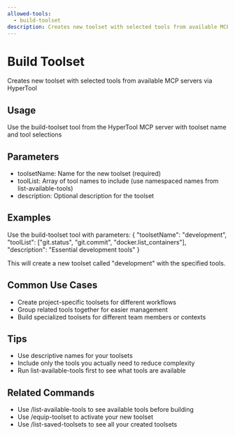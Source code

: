 ```yaml
---
allowed-tools:
  - build-toolset
description: Creates new toolset with selected tools from available MCP servers via HyperTool
---
```


# Build Toolset

Creates new toolset with selected tools from available MCP servers via HyperTool

## Usage
Use the build-toolset tool from the HyperTool MCP server with toolset name and tool selections

## Parameters
- toolsetName: Name for the new toolset (required)
- toolList: Array of tool names to include (use namespaced names from list-available-tools)
- description: Optional description for the toolset

## Examples
Use the build-toolset tool with parameters:
{
  "toolsetName": "development",
  "toolList": ["git.status", "git.commit", "docker.list_containers"],
  "description": "Essential development tools"
}

This will create a new toolset called "development" with the specified tools.

## Common Use Cases
- Create project-specific toolsets for different workflows
- Group related tools together for easier management
- Build specialized toolsets for different team members or contexts

## Tips
- Use descriptive names for your toolsets
- Include only the tools you actually need to reduce complexity
- Run list-available-tools first to see what tools are available

## Related Commands
- Use /list-available-tools to see available tools before building
- Use /equip-toolset to activate your new toolset
- Use /list-saved-toolsets to see all your created toolsets
